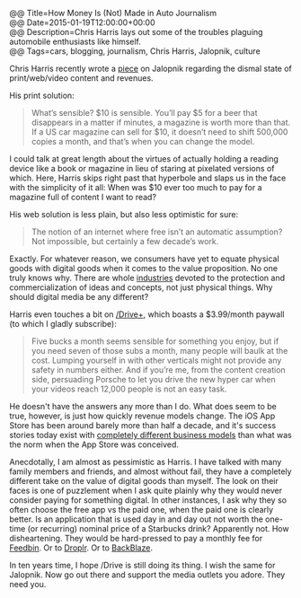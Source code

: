 @@ Title=How Money Is (Not) Made in Auto Journalism  
@@ Date=2015-01-19T12:00:00+00:00  
@@ Description=Chris Harris lays out some of the troubles plaguing automobile enthusiasts like himself.  
@@ Tags=cars, blogging, journalism, Chris Harris, Jalopnik, culture    

Chris Harris recently wrote a [piece][jalopnik] on Jalopnik regarding the dismal state of print/web/video content and revenues.

His print solution:
>What’s sensible? $10 is sensible. You’ll pay $5 for a beer that disappears in a matter if minutes, a magazine is worth more than that. If a US car magazine can sell for $10, it doesn’t need to shift 500,000 copies a month, and that’s when you can change the model.

I could talk at great length about the virtues of actually holding a reading device like a book or magazine in lieu of staring at pixelated versions of which. Here, Harris skips right past that hyperbole and slaps us in the face with the simplicity of it all: When was $10 ever too much to pay for a magazine full of content I want to read? 

His web solution is less plain, but also less optimistic for sure:
>The notion of an internet where free isn’t an automatic assumption? Not impossible, but certainly a few decade’s work.

Exactly. For whatever reason, we consumers have yet to equate physical goods with digital goods when it comes to the value proposition. No one truly knows why. There are whole [industries][wikipedia] devoted to the protection and commercialization of ideas and concepts, not just physical things. Why should digital media be any different?

Harris even touches a bit on [/Drive+][youtube], which boasts a $3.99/month paywall (to which I gladly subscribe):
>Five bucks a month seems sensible for something you enjoy, but if you need seven of those subs a month, many people will baulk at the cost. Lumping yourself in with other verticals might not provide any safety in numbers either. And if you’re me, from the content creation side, persuading Porsche to let you drive the new hyper car when your videos reach 12,000 people is not an easy task.

He doesn't have the answers any more than I do. What does seem to be true, however, is just how quickly revenue models change. The iOS App Store has been around barely more than half a decade, and it's success stories today exist with [completely different business models][marco] than what was the norm when the App Store was conceived.

Anecdotally, I am almost as pessimistic as Harris. I have talked with many family members and friends, and almost without fail, they have a completely different take on the value of digital goods than myself. The look on their faces is one of puzzlement when I ask quite plainly why they would never consider paying for something digital. In other instances, I ask why they so often choose the free app vs the paid one, when the paid one is clearly better. Is an application that is used day in and day out not worth the one-time (or recurring) nominal price of a Starbucks drink? Apparently not. How disheartening. They would be hard-pressed to pay a monthly fee for [Feedbin][feedbin]. Or to [Droplr][droplr]. Or to [BackBlaze][backblaze]. 

In ten years time, I hope /Drive is still doing its thing. I wish the same for Jalopnik. Now go out there and support the media outlets you adore. They need you.

[backblaze]: http://backblaze.com
[droplr]: http://droplr.com
[feedbin]: http://feedbin.me
[jalopnik]: http://jalopnik.com/how-money-is-not-made-in-autojournlism-1679747807
[marco]: http://www.marco.org/2013/09/28/underscore-price-dynamics
[wikipedia]: https://en.wikipedia.org/wiki/Economics_and_patents
[youtube]: http://www.youtube.com/channel/UCfbPZ1cTgBH2djzLLCPTmXg